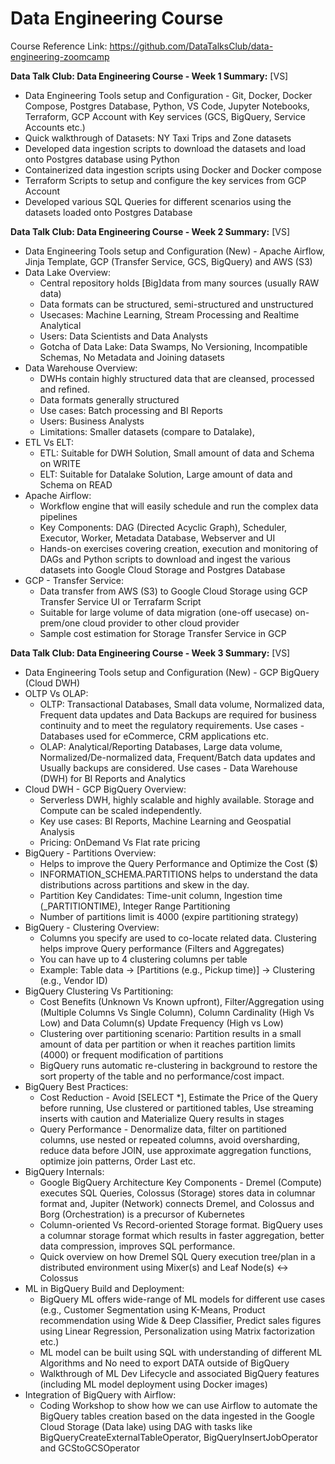 # Data Engineering Course

Course Reference Link: https://github.com/DataTalksClub/data-engineering-zoomcamp

**Data Talk Club: Data Engineering Course - Week 1 Summary:** [VS]
* Data Engineering Tools setup and Configuration - Git, Docker, Docker Compose, Postgres Database, Python, VS Code, Jupyter Notebooks, Terraform, GCP Account with Key services (GCS, BigQuery, Service Accounts etc.)
* Quick walkthrough of Datasets: NY Taxi Trips and Zone datasets
* Developed data ingestion scripts to download the datasets and load onto Postgres database using Python
* Containerized data ingestion scripts using Docker and Docker compose
* Terraform Scripts to setup and configure the key services from GCP Account
* Developed various SQL Queries for different scenarios using the datasets loaded onto Postgres Database

**Data Talk Club: Data Engineering Course - Week 2 Summary:** [VS]
* Data Engineering Tools setup and Configuration (New) - Apache Airflow, Jinja Template, GCP (Transfer Service, GCS, BigQuery) and AWS (S3)
* Data Lake Overview:
    - Central repository holds [Big]data from many sources (usually RAW data)
    - Data formats can be structured, semi-structured and unstructured
    - Usecases: Machine Learning, Stream Processing and Realtime Analytical
    - Users: Data Scientists and Data Analysts
    - Gotcha of Data Lake: Data Swamps, No Versioning, Incompatible Schemas, No Metadata and Joining datasets
* Data Warehouse Overview:
    - DWHs contain highly structured data that are cleansed, processed and refined.
    - Data formats generally structured
    - Use cases: Batch processing and BI Reports
    - Users: Business Analysts
    - Limitations: Smaller datasets (compare to Datalake), 
* ETL Vs ELT:
    - ETL: Suitable for DWH Solution, Small amount of data and Schema on WRITE
    - ELT: Suitable for Datalake Solution, Large amount of data and Schema on READ
* Apache Airflow:
    - Workflow engine that will easily schedule and run the complex data pipelines
    - Key Components: DAG (Directed Acyclic Graph), Scheduler, Executor, Worker, Metadata Database, Webserver and UI
    - Hands-on exercises covering creation, execution and monitoring of DAGs and Python scripts to download and ingest the various datasets into Google Cloud Storage and Postgres Database
* GCP - Transfer Service:
    - Data transfer from AWS (S3) to Google Cloud Storage using GCP Transfer Service UI or Terrafarm Script
    - Suitable for large volume of data migration (one-off usecase) on-prem/one cloud provider to other cloud provider
    - Sample cost estimation for Storage Transfer Service in GCP

**Data Talk Club: Data Engineering Course - Week 3 Summary:** [VS]
* Data Engineering Tools setup and Configuration (New) - GCP BigQuery (Cloud DWH)
* OLTP Vs OLAP:
    - OLTP: Transactional Databases, Small data volume, Normalized data, Frequent data updates and Data Backups are required for business continuity and to meet the regulatory requirements. Use cases - Databases used for eCommerce, CRM applications etc.
    - OLAP: Analytical/Reporting Databases, Large data volume, Normalized/De-normalized data, Frequent/Batch data updates and Usually backups are considered. Use cases - Data Warehouse (DWH) for BI Reports and Analytics
* Cloud DWH - GCP BigQuery Overview:
    - Serverless DWH, highly scalable and highly available. Storage and Compute can be scaled independently.
    - Key use cases: BI Reports, Machine Learning and Geospatial Analysis
    - Pricing: OnDemand Vs Flat rate pricing
* BigQuery - Partitions Overview:
    - Helps to improve the Query Performance and Optimize the Cost ($)
    - INFORMATION_SCHEMA.PARTITIONS helps to understand the data distributions across partitions and skew in the day.
    - Partition Key Candidates: Time-unit column, Ingestion time (_PARTITIONTIME), Integer Range Partitioning
    - Number of partitions limit is 4000 (expire partitioning strategy)
* BigQuery - Clustering Overview:
    - Columns you specify are used to co-locate related data. Clustering helps improve Query performance (Filters and Aggregates)
    - You can have up to 4 clustering columns per table
    - Example: Table data -> [Partitions (e.g., Pickup time)] -> Clustering (e.g., Vendor ID)
* BigQuery Clustering Vs Partitioning:
    - Cost Benefits (Unknown Vs Known upfront), Filter/Aggregation using (Multiple Columns Vs Single Column), Column Cardinality (High Vs Low) and Data Column(s) Update Frequency (High vs Low) 
    - Clustering over partitioning scenario: Partition results in a small amount of data per partition or when it reaches partition limits (4000) or frequent modification of partitions
    - BigQuery runs automatic re-clustering in background to restore the sort property of the table and no performance/cost impact.
* BigQuery Best Practices:
    - Cost Reduction - Avoid [SELECT *], Estimate the Price of the Query before running, Use clustered or partitioned tables, Use streaming inserts with caution and Materialize Query results in stages
    - Query Performance - Denormalize data, filter on partitioned columns, use nested or repeated columns, avoid oversharding, reduce data before JOIN, use approximate aggregation functions, optimize join patterns, Order Last etc.
* BigQuery Internals:
    - Google BigQuery Architecture Key Components - Dremel (Compute) executes SQL Queries, Colossus (Storage) stores data in columnar format and, Jupiter (Network) connects Dremel, and Colossus and Borg (Orchestration) is a precursor of Kubernetes
    - Column-oriented Vs Record-oriented Storage format. BigQuery uses a columnar storage format which results in faster aggregation, better data compression, improves SQL performance. 
    - Quick overview on how Dremel SQL Query execution tree/plan in a distributed environment using Mixer(s) and Leaf Node(s) <-> Colossus
* ML in BigQuery Build and Deployment:
    - BigQuery ML offers wide-range of ML models for different use cases (e.g., Customer Segmentation using K-Means, Product recommendation using Wide & Deep Classifier, Predict sales figures using Linear Regression, Personalization using Matrix factorization etc.)
    - ML model can be built using SQL with understanding of different ML Algorithms and No need to export DATA outside of BigQuery
    - Walkthrough of ML Dev Lifecycle and associated BigQuery features (including ML model deployment using Docker images) 
* Integration of BigQuery with Airflow:
    - Coding Workshop to show how we can use Airflow to automate the BigQuery tables creation based on the data ingested in the Google Cloud Storage (Data lake) using DAG with tasks like BigQueryCreateExternalTableOperator, BigQueryInsertJobOperator and GCStoGCSOperator